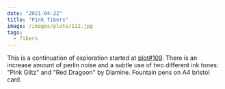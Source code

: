 ```yaml
---
date: "2021-04-22"
title: "Pink fibers"
image: /images/plots/112.jpg
tags:
  - fibers
---
```


This is a continuation of exploration started at [plot#109](/plots/109).
There is an increase amount of perlin noise and a subtle use of two different ink tones: "Pink Glitz" and "Red Dragoon" by Diamine. Fountain pens on A4 bristol card.
